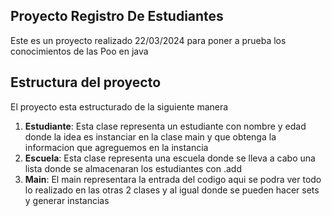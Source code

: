 ## Proyecto Registro De Estudiantes

Este es un proyecto realizado 22/03/2024 para poner a prueba los conocimientos de las Poo en java 


## Estructura del proyecto 

El proyecto esta estructurado de la siguiente manera 

1. **Estudiante**: Esta clase representa un estudiante con nombre y edad donde la idea es instanciar en la clase main y que obtenga la informacion que agreguemos en la instancia
2. **Escuela**: Esta clase representa una escuela donde se lleva a cabo una lista donde se almacenaran los estudiantes con .add
3. **Main**: El main representara la entrada del codigo aqui se podra ver todo lo realizado en las otras 2 clases y al igual donde se pueden hacer sets y generar instancias 
